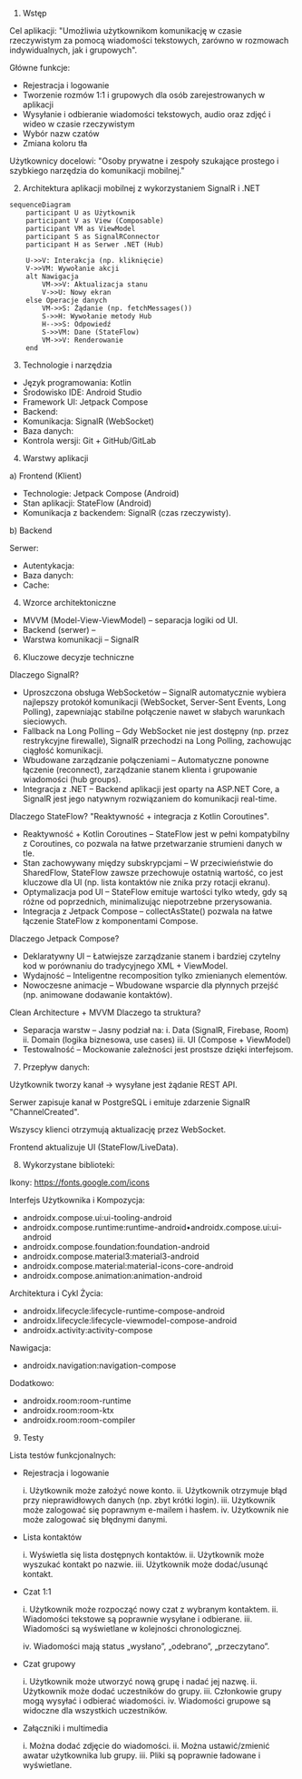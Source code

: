 1. Wstęp

Cel aplikacji: "Umożliwia użytkownikom komunikację w czasie rzeczywistym za pomocą wiadomości tekstowych, zarówno w rozmowach indywidualnych, jak i grupowych".

Główne funkcje:

- Rejestracja i logowanie
- Tworzenie rozmów 1:1 i grupowych dla osób zarejestrowanych w aplikacji
- Wysyłanie i odbieranie wiadomości tekstowych, audio oraz zdjęć i wideo w czasie rzeczywistym
- Wybór nazw czatów
- Zmiana koloru tła

Użytkownicy docelowi: "Osoby prywatne i zespoły szukające prostego i szybkiego narzędzia do komunikacji mobilnej."

2. Architektura aplikacji mobilnej z wykorzystaniem SignalR i .NET

```mermaid
sequenceDiagram
    participant U as Użytkownik
    participant V as View (Composable)
    participant VM as ViewModel
    participant S as SignalRConnector
    participant H as Serwer .NET (Hub)

    U->>V: Interakcja (np. kliknięcie)
    V->>VM: Wywołanie akcji
    alt Nawigacja
        VM->>V: Aktualizacja stanu
        V->>U: Nowy ekran
    else Operacje danych
        VM->>S: Żądanie (np. fetchMessages())
        S->>H: Wywołanie metody Hub
        H-->>S: Odpowiedź
        S->>VM: Dane (StateFlow)
        VM->>V: Renderowanie
    end
```

3. Technologie i narzędzia

- Język programowania: Kotlin
- Środowisko IDE: Android Studio
- Framework UI: Jetpack Compose
- Backend: 
- Komunikacja: SignalR (WebSocket)
- Baza danych: 
- Kontrola wersji: Git + GitHub/GitLab

4. Warstwy aplikacji

a) Frontend (Klient)

- Technologie: Jetpack Compose (Android)
- Stan aplikacji: StateFlow (Android)
- Komunikacja z backendem: SignalR (czas rzeczywisty).

b) Backend

Serwer: 
- Autentykacja:
- Baza danych: 
- Cache: 

4. Wzorce architektoniczne

-  MVVM (Model-View-ViewModel) – separacja logiki od UI.
-  Backend (serwer) – 
-  Warstwa komunikacji –  SignalR

6. Kluczowe decyzje techniczne
   
Dlaczego SignalR? 
- Uproszczona obsługa WebSocketów – SignalR automatycznie wybiera najlepszy protokół komunikacji (WebSocket, Server-Sent Events, Long Polling), zapewniając stabilne połączenie nawet w słabych warunkach sieciowych.
- Fallback na Long Polling – Gdy WebSocket nie jest dostępny (np. przez restrykcyjne firewalle), SignalR przechodzi na Long Polling, zachowując ciągłość komunikacji.
- Wbudowane zarządzanie połączeniami – Automatyczne ponowne łączenie (reconnect), zarządzanie stanem klienta i grupowanie wiadomości (hub groups).
- Integracja z .NET – Backend aplikacji jest oparty na ASP.NET Core, a SignalR jest jego natywnym rozwiązaniem do komunikacji real-time.

Dlaczego StateFlow? "Reaktywność + integracja z Kotlin Coroutines".
- Reaktywność + Kotlin Coroutines – StateFlow jest w pełni kompatybilny z Coroutines, co pozwala na łatwe przetwarzanie strumieni danych w tle.
- Stan zachowywany między subskrypcjami – W przeciwieństwie do SharedFlow, StateFlow zawsze przechowuje ostatnią wartość, co jest kluczowe dla UI (np. lista kontaktów nie znika przy rotacji ekranu).
- Optymalizacja pod UI – StateFlow emituje wartości tylko wtedy, gdy są różne od poprzednich, minimalizując niepotrzebne przerysowania.
- Integracja z Jetpack Compose – collectAsState() pozwala na łatwe łączenie StateFlow z komponentami Compose.

Dlaczego Jetpack Compose?
- Deklaratywny UI – Łatwiejsze zarządzanie stanem i bardziej czytelny kod w porównaniu do tradycyjnego XML + ViewModel.
- Wydajność – Inteligentne recomposition tylko zmienianych elementów.
- Nowoczesne animacje – Wbudowane wsparcie dla płynnych przejść (np. animowane dodawanie kontaktów).

Clean Architecture + MVVM
Dlaczego ta struktura?
- Separacja warstw – Jasny podział na:
    i. Data (SignalR, Firebase, Room)
    ii. Domain (logika biznesowa, use cases)
    iii. UI (Compose + ViewModel)
- Testowalność – Mockowanie zależności jest prostsze dzięki interfejsom.

7. Przepływ danych:
   
Użytkownik tworzy kanał → wysyłane jest żądanie REST API.

Serwer zapisuje kanał w PostgreSQL i emituje zdarzenie SignalR "ChannelCreated".

Wszyscy klienci otrzymują aktualizację przez WebSocket.

Frontend aktualizuje UI (StateFlow/LiveData).

8. Wykorzystane biblioteki:

Ikony: https://fonts.google.com/icons

Interfejs Użytkownika i Kompozycja:

- androidx.compose.ui:ui-tooling-android
- androidx.compose.runtime:runtime-android•androidx.compose.ui:ui-android
- androidx.compose.foundation:foundation-android
- androidx.compose.material3:material3-android
- androidx.compose.material:material-icons-core-android 
- androidx.compose.animation:animation-android

Architektura i Cykl Życia:

- androidx.lifecycle:lifecycle-runtime-compose-android
- androidx.lifecycle:lifecycle-viewmodel-compose-android
- androidx.activity:activity-compose

Nawigacja:

- androidx.navigation:navigation-compose

Dodatkowo:

- androidx.room:room-runtime
- androidx.room:room-ktx 
- androidx.room:room-compiler
  
9. Testy

  Lista testów funkcjonalnych:
  
   -  Rejestracja i logowanie
    
       i. Użytkownik może założyć nowe konto.
       ii. Użytkownik otrzymuje błąd przy nieprawidłowych danych (np. zbyt krótki login).
       iii. Użytkownik może zalogować się poprawnym e-mailem i hasłem.
       iv. Użytkownik nie może zalogować się błędnymi danymi.

   - Lista kontaktów
    
       i. Wyświetla się lista dostępnych kontaktów.
       ii. Użytkownik może wyszukać kontakt po nazwie.
       iii. Użytkownik może dodać/usunąć kontakt.

   - Czat 1:1
    
       i. Użytkownik może rozpocząć nowy czat z wybranym kontaktem.
       ii. Wiadomości tekstowe są poprawnie wysyłane i odbierane.
       iii. Wiadomości są wyświetlane w kolejności chronologicznej.
      
       iv. Wiadomości mają status „wysłano”, „odebrano”, „przeczytano”.

   - Czat grupowy
    
       i. Użytkownik może utworzyć nową grupę i nadać jej nazwę.
       ii. Użytkownik może dodać uczestników do grupy.
       iii. Członkowie grupy mogą wysyłać i odbierać wiadomości.
       iv. Wiadomości grupowe są widoczne dla wszystkich uczestników.

   - Załączniki i multimedia
    
       i. Można dodać zdjęcie do wiadomości.
       ii. Można ustawić/zmienić awatar użytkownika lub grupy.
       iii. Pliki są poprawnie ładowane i wyświetlane.
